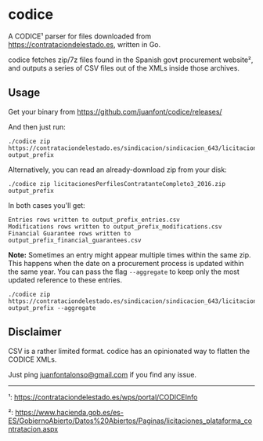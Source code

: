 # codice
A CODICE¹ parser for files downloaded from https://contrataciondelestado.es, written in Go.

codice fetches zip/7z files found in the Spanish govt procurement website², and outputs a series of CSV files out of the XMLs inside those archives. 

## Usage 

Get your binary from https://github.com/juanfont/codice/releases/

And then just run:


```
./codice zip https://contrataciondelestado.es/sindicacion/sindicacion_643/licitacionesPerfilesContratanteCompleto3_2016.zip output_prefix
```

Alternatively, you can read an already-download zip from your disk:

```
./codice zip licitacionesPerfilesContratanteCompleto3_2016.zip output_prefix
```


In both cases you'll get:

```
Entries rows written to output_prefix_entries.csv
Modifications rows written to output_prefix_modifications.csv
Financial Guarantee rows written to output_prefix_financial_guarantees.csv
```

**Note:** Sometimes an entry might appear multiple times within the same zip. This happens when the date on a procurement process is updated within the same year. You can pass the flag `--aggregate` to keep only the most updated reference to these entries.

```
./codice zip https://contrataciondelestado.es/sindicacion/sindicacion_643/licitacionesPerfilesContratanteCompleto3_2016.zip output_prefix --aggregate
```


## Disclaimer

CSV is a rather limited format. codice has an opinionated way to flatten the CODICE XMLs. 

Just ping juanfontalonso@gmail.com if you find any issue.


____________________
¹: https://contrataciondelestado.es/wps/portal/CODICEInfo

²: https://www.hacienda.gob.es/es-ES/GobiernoAbierto/Datos%20Abiertos/Paginas/licitaciones_plataforma_contratacion.aspx
